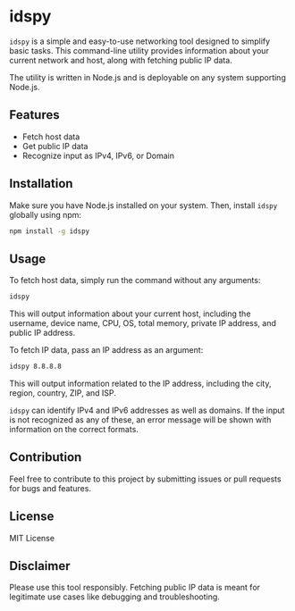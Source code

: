 # idspy

`idspy` is a simple and easy-to-use networking tool designed to simplify basic tasks. This command-line utility provides information about your current network and host, along with fetching public IP data. 

The utility is written in Node.js and is deployable on any system supporting Node.js.

## Features
- Fetch host data
- Get public IP data
- Recognize input as IPv4, IPv6, or Domain

## Installation

Make sure you have Node.js installed on your system. Then, install `idspy` globally using npm:

```bash
npm install -g idspy
```

## Usage

To fetch host data, simply run the command without any arguments:

```bash
idspy
```

This will output information about your current host, including the username, device name, CPU, OS, total memory, private IP address, and public IP address.

To fetch IP data, pass an IP address as an argument:

```bash
idspy 8.8.8.8
```

This will output information related to the IP address, including the city, region, country, ZIP, and ISP.

`idspy` can identify IPv4 and IPv6 addresses as well as domains. If the input is not recognized as any of these, an error message will be shown with information on the correct formats.

## Contribution

Feel free to contribute to this project by submitting issues or pull requests for bugs and features.

## License

MIT License

## Disclaimer

Please use this tool responsibly. Fetching public IP data is meant for legitimate use cases like debugging and troubleshooting.